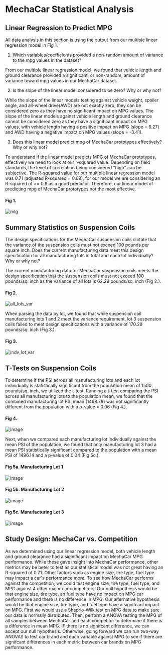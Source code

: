 # MechaCar Statistical Analysis

## Linear Regression to Predict MPG
All data analysis in this section is using the output from our multiple linear regression model in Fig 1.

1. Which variables/coefficients provided a non-random amount of variance to the mpg values in the dataset?

From our multiple linear regression model, we found that vehicle length and ground clearance provided a significant, or non-random, amount of variance toward mpg values in our MechaCar dataset. 

2. Is the slope of the linear model considered to be zero? Why or why not?

While the slope of the linear models testing against vehicle weight, spoiler angle, and all-wheel drive(AWD) are not exactly zero, they can be considered zero as they have no significant impact on MPG values. The slope of the linear models against vehicle length and ground clearance cannot be considered zero as they have a significant impact on MPG values, with vehicle length having a positive impact on MPG (slope = 6.27) and AWD having a negative impact on MPG values (slope = -3.41).

3. Does this linear model predict mpg of MechaCar prototypes effectively? Why or why not?

To understand if the linear model predicts MPG of MechaCar prototypes, effectively we need to look at our r-squared value. Depending on field standards, the level of correlation being considered "high" can be subjective. The R-squared value for our multiple linear regression model was 0.71 (adjusted R-squared = 0.68), for our model we are considering an R-squared of  >= 0.9 as a good predictor. Therefore, our linear model of predicting mpg of MechaCar prototypes not the most effective. 

#### Fig 1.

![mlg](https://user-images.githubusercontent.com/108199140/195467628-f7dff7c6-4295-4e4e-8b63-ee070502cf7c.PNG)

## Summary Statistics on Suspension Coils

The design specifications for the MechaCar suspension coils dictate that the variance of the suspension coils must not exceed 100 pounds per square inch. Does the current manufacturing data meet this design specification for all manufacturing lots in total and each lot individually? Why or why not?

The current manufacturing data for MechaCar suspension coils meets the design specification that the suspension coils must not exceed 100 pounds/sq. inch as the variance of all lots is 62.29 pounds/sq. inch (Fig 2.).

#### Fig 2. 
![all_lots_var](https://user-images.githubusercontent.com/108199140/195468160-d6da8ddb-5175-46e1-9484-1b3633bfed53.PNG)

When parsing the data by lot, we found that while suspension coil manufacturing lots 1 and 2 meet the variance requirement, lot 3 suspension coils failed to meet design specifications with a variance of 170.29 pounds/sq. inch (Fig 3.).

#### Fig 3.
![indv_lot_var](https://user-images.githubusercontent.com/108199140/195468299-3ed84302-63fc-4180-be38-5a2764884fdc.PNG)

## T-Tests on Suspension Coils

To determine if the PSI across all manufacturing lots and each lot individually is statistically significant from the population mean of 1500 pounds/sq. inch, we utilized the t-test. Running a t-test comparing the PSI across all manufacturing lots to the population mean, we found that the combined manufacturing lot PSI mean (1498.78) was not significantly different from the population with a p-value = 0.06 (Fig 4.). 

#### Fig 4.
![image](https://user-images.githubusercontent.com/108199140/195469714-eafe8565-f726-444f-8e3c-a0ddcbe271f6.png)

Next, when we compared each manufacturing lot individually against the mean PSI of the population, we found that only manufacturing lot 3 had a mean PSI statistically significant compared to the population with a mean PSI of 
1496.14 and a p-value of 0.04 (Fig 5c.).

#### Fig 5a. Manufacturing Lot 1

![image](https://user-images.githubusercontent.com/108199140/195469992-306dd69f-170d-41c5-ae31-928b2176d6a3.png)

#### Fig 5b. Manufacturing Lot 2

![image](https://user-images.githubusercontent.com/108199140/195470013-facdbd7f-cbd4-4258-b350-10597748fbf1.png)

#### Fig 5c. Manufacturing Lot 3

![image](https://user-images.githubusercontent.com/108199140/195470045-6e725c56-1189-4ad3-8b48-ceddbec23ad6.png)

## Study Design: MechaCar vs. Competition

As we determined using our linear regression model, both vehicle length and ground clearance had a siginificant impact on MechaCar MPG performance. While these gave insight into MechaCar performance, other metrics may be beter to test as our statistical model was not great having an R-squared of 0.71. Other factors such as engine size, tire type, fuel type may impact a car's performance more. To see how MechaCar performs against the competition, we could test engine size, tire type, fuel type, and MPG against 4 other major car competitors. Our null hypothesis would be that engine size, tire type, an fuel type have no impact on MPG car performance and there is no difference in MPG. Our alternative hypothesis would be that engine size, tire type, and fuel type have a signifcant impact on MPG. First we would use a Shaprio-Wilk test on MPG data to make sure our data is normally distributed. Then, perform a ANOVA testing the MPG of all samples between MechaCar and each competitor to determine if there is a difference in mean MPG. IF there is no signifcant difference, we can accept our null hypothesis. Otherwise, going forward we can run two-way ANOVAS to test car brand and each variable against MPG to see if there are signifcant differences in each metric between car brands on MPG performance.






















